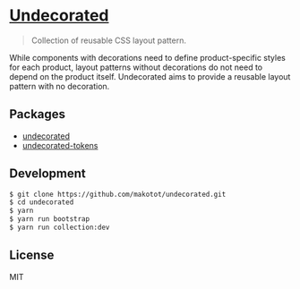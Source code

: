 # [Undecorated](https://makotot.github.io/undecorated/)

> Collection of reusable CSS layout pattern.

While components with decorations need to define product-specific styles for each product, layout patterns without decorations do not need to depend on the product itself.
Undecorated aims to provide a reusable layout pattern with no decoration.

## Packages

- [undecorated](./packages/undecorated)
- [undecorated-tokens](./packages/tokens)


## Development

```sh
$ git clone https://github.com/makotot/undecorated.git
$ cd undecorated
$ yarn
$ yarn run bootstrap
$ yarn run collection:dev
```


## License

MIT
